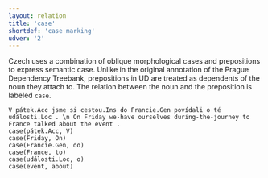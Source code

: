```yaml
---
layout: relation
title: 'case'
shortdef: 'case marking'
udver: '2'
---
```


Czech uses a combination of oblique morphological cases and prepositions to express semantic case.
Unlike in the original annotation of the Prague Dependency Treebank, prepositions in UD are treated as dependents
of the noun they attach to. The relation between the noun and the preposition is labeled `case`.

~~~ sdparse
V pátek.Acc jsme si cestou.Ins do Francie.Gen povídali o té události.Loc . \n On Friday we-have ourselves during-the-journey to France talked about the event .
case(pátek.Acc, V)
case(Friday, On)
case(Francie.Gen, do)
case(France, to)
case(události.Loc, o)
case(event, about)
~~~
<!-- Interlanguage links updated Út 9. května 2023, 20:04:02 CEST -->

